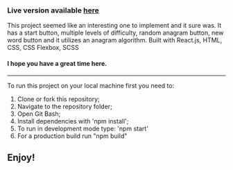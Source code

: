 ### Live version available [here](https://guess-the-word-balding-coder.netlify.com/)

This project seemed like an interesting one to implement and it sure was. It has a start button, multiple levels of difficulty, random anagram button, new word button and it utilizes an anagram algorithm.
Built with React.js, HTML, CSS, CSS Flexbox, SCSS

#### I hope you have a great time here.

---

To run this project on your local machine first you need to:

1.  Clone or fork this repository;
2.  Navigate to the repository folder;
3.  Open Git Bash;
4.  Install dependencies with 'npm install';
5.  To run in development mode type: 'npm start'
6.  For a production build run "npm build"

## Enjoy!
